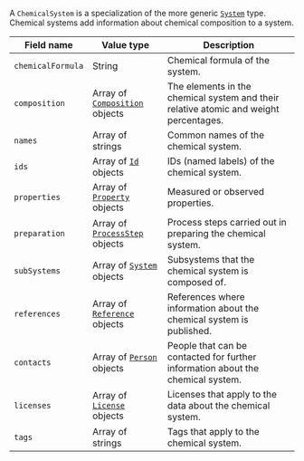 A `ChemicalSystem` is a specialization of the more generic [`System`](!schema_definition/system/System) type. Chemical systems add information about chemical composition to a system.

Field name | Value type | Description
-----------|------------|------------
`chemicalFormula` | String | Chemical formula of the system.
`composition` | Array of [`Composition`](!schema_definition/system/chemical/common/Composition) objects | The elements in the chemical system and their relative atomic and weight percentages.
`names` | Array of strings | Common names of the chemical system.
`ids` | Array of [`Id`](!schema_definition/common/Id) objects | IDs (named labels) of the chemical system.
`properties` | Array of [`Property`](!schema_definition/common/Property) objects | Measured or observed properties.
`preparation` | Array of [`ProcessStep`](!schema_definition/common/ProcessStep) objects | Process steps carried out in preparing the chemical system.
`subSystems` | Array of [`System`](!schema_definition/system/System) objects | Subsystems that the chemical system is composed of.
`references` | Array of [`Reference`](!schema_definition/common/Reference) objects | References where information about the chemical system is published.
`contacts` | Array of [`Person`](!schema_definition/common/Person) objects | People that can be contacted for further information about the chemical system.
`licenses` | Array of [`License`](!schema_definition/common/License) objects | Licenses that apply to the data about the chemical system.
`tags` | Array of strings | Tags that apply to the chemical system.

